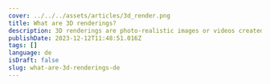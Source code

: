 ```yaml
---
cover: ../../../assets/articles/3d_render.png
title: What are 3D renderings?
description: 3D renderings are photo-realistic images or videos created by using computer graphics software to simulate light and material properties for an accurate representation of a 3D model.
publishDate: 2023-12-12T11:48:51.016Z
tags: []
language: de
isDraft: false
slug: what-are-3d-renderings-de
---
```

